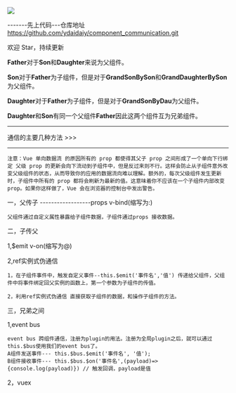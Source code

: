 ![](C:\Users\呆呆\Desktop\component_communication\src\assets\1715ef66f88e72cb.png)

-------先上代码---仓库地址  https://github.com/ydaidaiy/component_communication.git 

欢迎 Star，持续更新 



**Father**对于**Son**和**Daughter**来说为父组件。

**Son**对于**Father**为子组件，但是对于**GrandSonBySon**和**GrandDaughterBySon**为父组件。

**Daughter**对于**Father**为子组件，但是对于**GrandSonByDau**为父组件。

**Daughter**和**Son**有同一个父组件**Father**因此这两个组件互为兄弟组件。

------

通信的主要几种方法  >>>

------

```
注意：Vue 单向数据流 的原因所有的 prop 都使得其父子 prop 之间形成了一个单向下行绑定 父级 prop 的更新会向下流动到子组件中，但是反过来则不行。这样会防止从子组件意外改变父级组件的状态，从而导致你的应用的数据流向难以理解。额外的，每次父级组件发生更新时，子组件中所有的 prop 都将会刷新为最新的值。这意味着你不应该在一个子组件内部改变 prop。如果你这样做了，Vue 会在浏览器的控制台中发出警告。
```

一，父传子 ------------------props v-bind(缩写为:)

```
父组件通过自定义属性暴露给子组件数据，子组件通过props 接收数据。
```

二，子传父

1,$emit v-on(缩写为@)

2,ref实例式伪通信

```
1，在子组件事件中，触发自定义事件--this.$emit('事件名','值') 传递给父组件，父组件中将事件绑定回父实例的函数上，第一个参数为子组件的传值。

2，利用ref实例式伪通信 直接获取子组件的数据，和操作子组件的方法。
```

三，兄弟之间

1,event bus

```
event bus 跨组件通信，注册为plugin的用法。注册为全局plugin之后，就可以通过this.$bus使用我们的event bus了。
A组件发送事件--- this.$bus.$emit('事件名', '值');
B组件接收事件--- this.$bus.$on('事件名',(payload)=>{console.log(payload)}) // 触发回调，payload是值
```

2，vuex